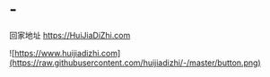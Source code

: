 # -
回家地址 https://HuiJiaDiZhi.com

![https://www.huijiadizhi.com](https://raw.githubusercontent.com/huijiadizhi/-/master/button.png)
